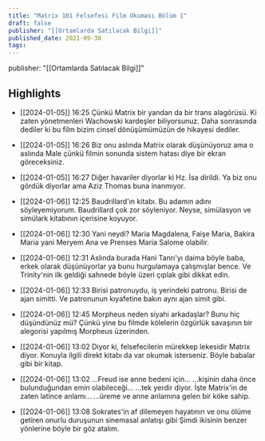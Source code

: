 ```yaml
---
title: "Matrix 101 Felsefesi Film Okuması Bölüm 1"
draft: false
publisher: "[[Ortamlarda Satılacak Bilgi]]"
published_date: 2021-09-30
tags:
---
```

publisher: "[[Ortamlarda Satılacak Bilgi]]"


## Highlights
* [[2024-01-05]] 16:25  Çünkü Matrix bir yandan da bir trans alagörüsü. Ki zaten yönetmenleri Wachowski kardeşler biliyorsunuz. Daha sonrasında dediler ki bu film bizim cinsel dönüşümümüzün de hikayesi dediler.

* [[2024-01-05]] 16:26  Biz onu aslında Matrix olarak düşünüyoruz ama o aslında Male çünkü filmin sonunda sistem hatası diye bir ekran göreceksiniz.

* [[2024-01-05]] 16:27  Diğer havariler diyorlar ki Hz. İsa dirildi. Ya biz onu gördük diyorlar ama Aziz Thomas buna inanmıyor.

* [[2024-01-06]] 12:25  Baudrillard'ın kitabı. Bu adamın adını söyleyemiyorum. Baudrillard çok zor söyleniyor. Neyse, simülasyon ve simülark kitabının içerisine koyuyor.

* [[2024-01-06]] 12:30  Yani neydi? Maria Magdalena, Faişe Maria, Bakira Maria yani Meryem Ana ve Prenses Maria Salome olabilir.

* [[2024-01-06]] 12:31  Aslında burada Hani Tanrı'yı daima böyle baba, erkek olarak düşünüyorlar ya bunu hurgulamaya çalışmışlar bence. Ve Trinity'nin ilk geldiği sahnede böyle üzeri çıplak gibi dikkat edin.

* [[2024-01-06]] 12:33  Birisi patronuydu, iş yerindeki patronu. Birisi de ajan simitti. Ve patronunun kıyafetine bakın aynı ajan simit gibi.

* [[2024-01-06]] 12:45  Morpheus neden siyahi arkadaşlar? Bunu hiç düşündünüz mü? Çünkü yine bu filmde kölelerin özgürlük savaşının bir alegorisi yapılmış Morpheus üzerinden.

* [[2024-01-06]] 13:02  Diyor ki, felsefecilerin mürekkep lekesidir Matrix diyor. Konuyla ilgili direkt kitabı da var okumak isterseniz. Böyle babalar gibi bir kitap.

* [[2024-01-06]] 13:02  ...Freud ise anne bedeni için... ...kişinin daha önce bulunduğundan emin olabileceği... ...tek yerdir diyor. İşte Matrix'in de zaten latince anlamı... ...üreme ve anne anlamına gelen bir köke sahip.

* [[2024-01-06]] 13:08  Sokrates'in af dilemeyen hayatının ve onu ölüme getiren onurlu duruşunun sinemasal anlatışı gibi Şimdi ikisinin benzer yönlerine böyle bir göz atalım.

